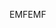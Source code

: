 <span data-ttu-id="392ab-101">EMF</span><span class="sxs-lookup"><span data-stu-id="392ab-101">EMF</span></span>